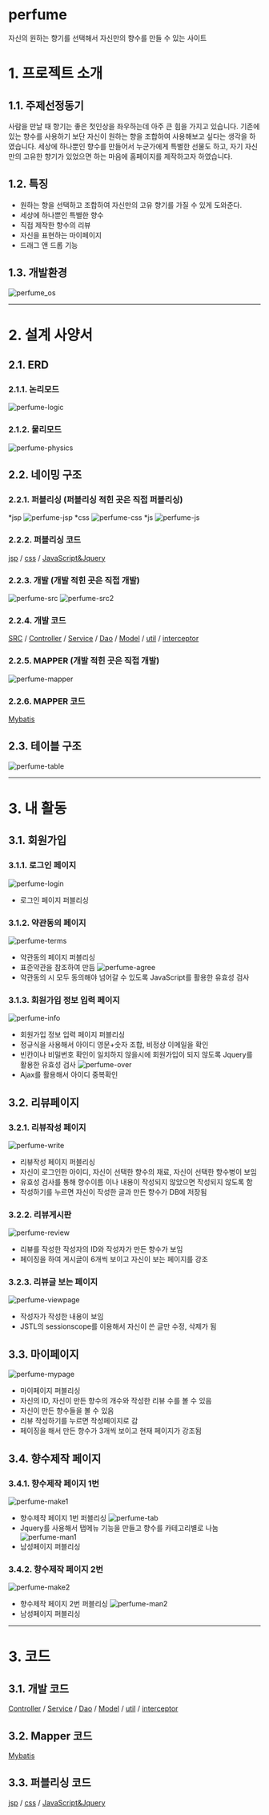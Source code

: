 perfume
=========
자신의 원하는 향기를 선택해서 자신만의 향수를 만들 수 있는 사이트

# 1. 프로젝트 소개

## 1.1. 주제선정동기
사람을 만날 때 향기는 좋은 첫인상을 좌우하는데 아주 큰 힘을 가지고 있습니다.
기존에 있는 향수를 사용하기 보단 자신이 원하는 향을 조합하여 사용해보고 싶다는 생각을 하였습니다.
세상에 하나뿐인 향수를 만들어서 누군가에게 특별한 선물도 하고,
자기 자신만의 고유한 향기가 있었으면 하는 마음에 홈페이지를 제작하고자 하였습니다.

## 1.2. 특징
  * 원하는 향을 선택하고 조합하여 자신만의 고유 향기를 가질 수 있게 도와준다.
  * 세상에 하나뿐인 특별한 향수
  * 직접 제작한 향수의 리뷰
  * 자신을 표현하는 마이페이지
  * 드래그 앤 드롭 기능
  
## 1.3. 개발환경
![perfume_os](https://user-images.githubusercontent.com/51186886/66729140-60e19100-ee84-11e9-942b-b3a08bdb4b8d.PNG)

***

# 2. 설계 사양서

## 2.1. ERD

### 2.1.1. 논리모드
![perfume-logic](https://user-images.githubusercontent.com/51186886/66729211-e7966e00-ee84-11e9-97ce-21dbf998e6c7.PNG)

### 2.1.2. 물리모드
![perfume-physics](https://user-images.githubusercontent.com/51186886/66729281-55db3080-ee85-11e9-8174-514ebc80f18f.PNG)

## 2.2. 네이밍 구조

### 2.2.1. 퍼블리싱 (퍼블리싱 적힌 곳은 직접 퍼블리싱)
 *jsp
![perfume-jsp](https://user-images.githubusercontent.com/51186886/66731490-9c835780-ee92-11e9-88fc-4941ac46d636.PNG)
 *css
![perfume-css](https://user-images.githubusercontent.com/51186886/66733433-84afd180-ee9a-11e9-80b9-26f60f4b45cf.PNG)
 *js
![perfume-js](https://user-images.githubusercontent.com/51186886/66733436-87aac200-ee9a-11e9-9215-20455833f98a.PNG)

### 2.2.2. 퍼블리싱 코드
[jsp](https://github.com/pro1km/Perfume/tree/master/Perfume/src/main/webapp/WEB-INF/views) / 
[css](https://github.com/pro1km/Perfume/tree/master/Perfume/src/main/webapp/css) / 
[JavaScript&Jquery](https://github.com/pro1km/Perfume/tree/master/Perfume/src/main/webapp/js)

### 2.2.3. 개발 (개발 적힌 곳은 직접 개발)
![perfume-src](https://user-images.githubusercontent.com/51186886/66731129-a7d58380-ee90-11e9-945e-4b37de956276.PNG)
![perfume-src2](https://user-images.githubusercontent.com/51186886/66733441-8a0d1c00-ee9a-11e9-8ee9-fef2bb2a9dbe.PNG)

### 2.2.4. 개발 코드
[SRC](https://github.com/pro1km/Perfume/tree/master/Perfume/src/main/java/kr/ac/kopo/perfume) / 
[Controller](https://github.com/pro1km/Perfume/tree/master/Perfume/src/main/java/kr/ac/kopo/perfume/controller) / 
[Service](https://github.com/pro1km/Perfume/tree/master/Perfume/src/main/java/kr/ac/kopo/perfume/service) / 
[Dao](https://github.com/pro1km/Perfume/tree/master/Perfume/src/main/java/kr/ac/kopo/perfume/dao) / 
[Model](https://github.com/pro1km/Perfume/tree/master/Perfume/src/main/java/kr/ac/kopo/perfume/model) / 
[util](https://github.com/pro1km/Perfume/tree/master/Perfume/src/main/java/kr/ac/kopo/perfume/util) / 
[interceptor](https://github.com/pro1km/Perfume/tree/master/Perfume/src/main/java/kr/ac/kopo/perfume/interceptor)

### 2.2.5. MAPPER (개발 적힌 곳은 직접 개발)
![perfume-mapper](https://user-images.githubusercontent.com/51186886/66731970-000e8480-ee95-11e9-8754-51a3ebba27b3.PNG)

### 2.2.6. MAPPER 코드
[Mybatis](https://github.com/pro1km/Perfume/tree/master/Perfume/src/main/resources/mybatis)

## 2.3. 테이블 구조
![perfume-table](https://user-images.githubusercontent.com/51186886/66731303-a6588b00-ee91-11e9-971a-9ae72b34f1c8.PNG)

***

# 3. 내 활동

## 3.1. 회원가입

### 3.1.1. 로그인 페이지
![perfume-login](https://user-images.githubusercontent.com/51186886/66737011-c42feb00-eea5-11e9-8aa3-644b0767338f.PNG)
  * 로그인 페이지 퍼블리싱

### 3.1.2. 약관동의 페이지
![perfume-terms](https://user-images.githubusercontent.com/51186886/66737049-dca00580-eea5-11e9-8908-7267acd17840.PNG)
  * 약관동의 페이지 퍼블리싱
  * 표준약관을 참조하여 만듬
![perfume-agree](https://user-images.githubusercontent.com/51186886/66737051-df025f80-eea5-11e9-9522-2f0793e41147.PNG)
  * 약관동의 시 모두 동의해야 넘어갈 수 있도록 JavaScript를 활용한 유효성 검사

### 3.1.3. 회원가입 정보 입력 페이지
![perfume-info](https://user-images.githubusercontent.com/51186886/66737053-e0cc2300-eea5-11e9-8cf4-154c84d38d2f.PNG)
  * 회원가입 정보 입력 페이지 퍼블리싱
  * 정규식을 사용해서 아이디 영문+숫자 조합, 비정상 이메일을 확인
  * 빈칸이나 비밀번호 확인이 일치하지 않을시에 회원가입이 되지 않도록 Jquery를 활용한 유효성 검사
![perfume-over](https://user-images.githubusercontent.com/51186886/66737057-e295e680-eea5-11e9-9945-e5376f78e3fc.PNG)
  * Ajax를 활용해서 아이디 중복확인

## 3.2. 리뷰페이지

### 3.2.1. 리뷰작성 페이지
![perfume-write](https://user-images.githubusercontent.com/51186886/66824223-d3389b00-ef82-11e9-955e-78a09a25cc56.PNG)
  * 리뷰작성 페이지 퍼블리싱
  * 자신이 로그인한 아이디, 자신이 선택한 향수의 재료, 자신이 선택한 향수병이 보임
  * 유효성 검사를 통해 향수이름 이나 내용이 작성되지 않았으면 작성되지 않도록 함
  * 작성하기를 누르면 자신이 작성한 글과 만든 향수가 DB에 저장됨
  
### 3.2.2. 리뷰게시판
![perfume-review](https://user-images.githubusercontent.com/51186886/66824222-d3389b00-ef82-11e9-8390-19cc2c60e84d.PNG)
  * 리뷰를 작성한 작성자의 ID와 작성자가 만든 향수가 보임
  * 페이징을 하여 게시글이 6개씩 보이고 자신이 보는 페이지를 강조

### 3.2.3. 리뷰글 보는 페이지
![perfume-viewpage](https://user-images.githubusercontent.com/51186886/66826265-109f2780-ef87-11e9-9548-785dacf31386.PNG)
  * 작성자가 작성한 내용이 보임
  * JSTL의 sessionscope를 이용해서 자신이 쓴 글만 수정, 삭제가 됨

## 3.3. 마이페이지
![perfume-mypage](https://user-images.githubusercontent.com/51186886/66826835-5b6d6f00-ef88-11e9-85c0-0d87b8b721d6.PNG)
  * 마이페이지 퍼블리싱
  * 자신의 ID, 자신이 만든 향수의 개수와 작성한 리뷰 수를 볼 수 있음
  * 자신이 만든 향수들을 볼 수 있음
  * 리뷰 작성하기를 누르면 작성페이지로 감
  * 페이징을 해서 만든 향수가 3개씩 보이고 현재 페이지가 강조됨
  
## 3.4. 향수제작 페이지

### 3.4.1. 향수제작 페이지 1번
![perfume-make1](https://user-images.githubusercontent.com/51186886/66827591-fdda2200-ef89-11e9-904d-3105c1c33649.PNG)
  * 향수제작 페이지 1번 퍼블리싱
![perfume-tab](https://user-images.githubusercontent.com/51186886/66827583-fd418b80-ef89-11e9-9192-42295d322dd0.PNG)
  * Jquery를 사용해서 탭메뉴 기능을 만들고 향수를 카테고리별로 나눔
![perfume-man1](https://user-images.githubusercontent.com/51186886/66827587-fdda2200-ef89-11e9-8710-22866d35a648.PNG)
  * 남성페이지 퍼블리싱
  
### 3.4.2. 향수제작 페이지 2번
![perfume-make2](https://user-images.githubusercontent.com/51186886/66827585-fdda2200-ef89-11e9-8ff7-080b2d0239ae.PNG)
  * 향수제작 페이지 2번 퍼블리싱
![perfume-man2](https://user-images.githubusercontent.com/51186886/66827590-fdda2200-ef89-11e9-9344-9eef0921a23e.PNG)
  * 남성페이지 퍼블리싱
  
***
  
# 3. 코드

## 3.1. 개발 코드
[Controller](https://github.com/pro1km/Perfume/tree/master/Perfume/src/main/java/kr/ac/kopo/perfume/controller) / 
[Service](https://github.com/pro1km/Perfume/tree/master/Perfume/src/main/java/kr/ac/kopo/perfume/service) / 
[Dao](https://github.com/pro1km/Perfume/tree/master/Perfume/src/main/java/kr/ac/kopo/perfume/dao) / 
[Model](https://github.com/pro1km/Perfume/tree/master/Perfume/src/main/java/kr/ac/kopo/perfume/model) / 
[util](https://github.com/pro1km/Perfume/tree/master/Perfume/src/main/java/kr/ac/kopo/perfume/util) / 
[interceptor](https://github.com/pro1km/Perfume/tree/master/Perfume/src/main/java/kr/ac/kopo/perfume/interceptor)

## 3.2. Mapper 코드
[Mybatis](https://github.com/pro1km/Perfume/tree/master/Perfume/src/main/resources/mybatis)

## 3.3. 퍼블리싱 코드
[jsp](https://github.com/pro1km/Perfume/tree/master/Perfume/src/main/webapp/WEB-INF/views) / 
[css](https://github.com/pro1km/Perfume/tree/master/Perfume/src/main/webapp/css) / 
[JavaScript&Jquery](https://github.com/pro1km/Perfume/tree/master/Perfume/src/main/webapp/js)
